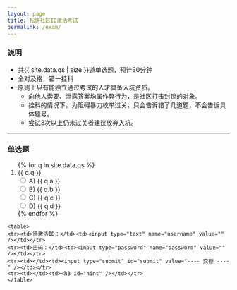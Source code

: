 ```yaml
---
layout: page
title: 松饼社区ID激活考试
permalink: /exam/
---
```


### 说明

- 共{{ site.data.qs | size }}道单选题，预计30分钟
- 全对及格，错一挂科
- 原则上只有能独立通过考试的人才具备入坑资质。
  - 向他人索要、泄露答案均属作弊行为，是社区打击封锁的对象。
  - 挂科的情况下，为阻碍暴力枚举过关，只会告诉错了几道题，不会告诉具体题号。
  - 尝试3次以上仍未过关者建议放弃入坑。

---

### 单选题

<script>
function onSubmit() {
	var form = document.getElementById("form");

	var username = form.username.value;
	if (!username) {
		hint("请填写用户名");
		return;
	}

	var password = form.password.value;
	if (!password) {
		hint("请填写密码");
		return;
	}

	var answers = "";
	for (var i = 1; i <= {{ site.data.qs | size }}; i++) {
		var answer = form["q" + i].value;
		if (!answer) {
			hint("请回答第" + i + "题");
			return;
		}
		answers += answer;
	}

	var cs = JSON.stringify({
		Username: username,
		Password: password,
		Answers: answers
	});
	send(cs);
}

function hint(str) {
	var hint = document.getElementById("hint");
	hint.innerHTML = str;
}

function send(msg) {
	var submit = document.getElementById("submit");
	submit.disabled = true;
	hint("正在提交...");

	var url = "http://127.0.0.1:8080/account/activate";
	xmlhttp = new XMLHttpRequest();
	xmlhttp.open("POST", url, true);
	xmlhttp.setRequestHeader("Content-type", "application/json");
	xmlhttp.onreadystatechange = function () {
		if (xmlhttp.readyState == 4 && xmlhttp.status == 200) {
			var sc = JSON.parse(xmlhttp.responseText);
			if (sc.Error) {
				hint("激活失败 " + sc.Error);
				submit.disabled = false;
			} else {
				// TODO redirect
				hint("激活成功");
			}
		} else {
			hint("出现网络错误，激活失败 " + xmlhttp.readyState + " " + xmlhttp.status);
			submit.disabled = false;
		}
	};
	xmlhttp.send(msg);
}
</script>

<form id="form" action="javascript:onSubmit()">
	<ol>
		{% for q in site.data.qs %}
		<li>
			{{ q.q }}<br />
			<label>
				<input type="radio" name="q{{ forloop.index }}" value="a" />
				A) {{ q.a }} <br />
			</label>
			<label>
				<input type="radio" name="q{{ forloop.index }}" value="b" />
				B) {{ q.b }} <br />
			</label>
			<label>
				<input type="radio" name="q{{ forloop.index }}" value="c" />
				C) {{ q.c }} <br />
			</label>
			<label>
				<input type="radio" name="q{{ forloop.index }}" value="d" />
				D) {{ q.d }} <br />
			</label>
		</li>
		{% endfor %}
	</ol>

	<table>
	<tr><td>待激活ID：</td><td><input type="text" name="username" value="" /></td></tr>
	<tr><td>密码：</td><td><input type="password" name="password" value="" /></td></tr>
	<tr><td></td><td><input type="submit" id="submit" value="---- 交卷 ----" /></td></tr>
	<tr><td></td><td><h3 id="hint" /></td></tr>
	</table>
</form>


